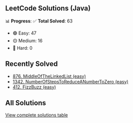 ## LeetCode Solutions (Java)

📊 **Progress**:
✅ **Total Solved**: 63
- 🟢 Easy: 47
- 🟡 Medium: 16
- 🔴 Hard: 0

## Recently Solved
- [876. MiddleOfTheLinkedList (easy)](src/easy/_876_MiddleOfTheLinkedList.java)
- [1342. NumberOfStepsToReduceANumberToZero (easy)](src/easy/_1342_NumberOfStepsToReduceANumberToZero.java)
- [412. FizzBuzz (easy)](src/easy/_412_FizzBuzz.java)

## All Solutions
[View complete solutions table](solutions.md)
